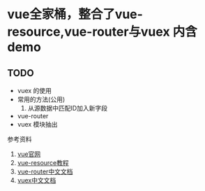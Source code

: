 # vue全家桶，整合了vue-resource,vue-router与vuex 内含demo

## TODO
  - vuex 的使用
  - 常用的方法(公用)
    1. 从源数据中匹配ID加入新字段
  - vue-router
  - vuex 模块抽出

参考资料
1. [vue官网](http://cn.vuejs.org/)
2. [vue-resource教程](https://github.com/vuejs/vue-resource)
3. [vue-router中文文档](http://router.vuejs.org/zh-cn/index.html)
4. [vuex中文文档](http://vuex.vuejs.org/zh-cn/index.html)